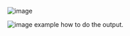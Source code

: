 ![image](https://github.com/RosenCodes20/random-sentence-generator-by-me/assets/143969365/0ba50094-c79a-48e4-b8fa-98fe5c45b8ef)

![image](https://github.com/RosenCodes20/random-sentence-generator-by-me/assets/143969365/1554a011-485a-4d61-9060-eaad4a613428)
example how to do the output.

